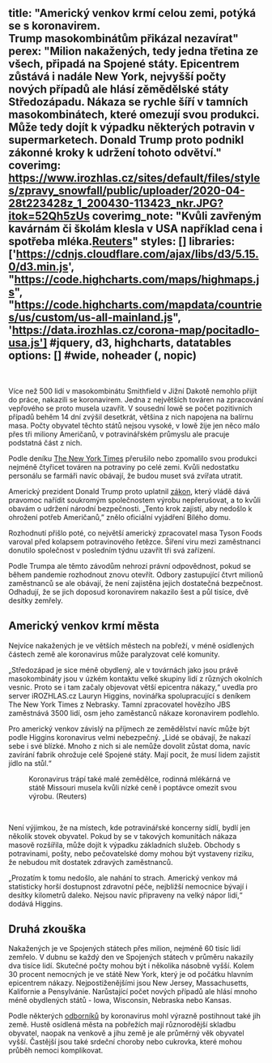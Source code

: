 title: "Americký venkov krmí celou zemi, potýká se s koronavirem.<br>Trump masokombinátům přikázal nezavírat"
perex: "Milion nakažených, tedy jedna třetina ze všech, připadá na Spojené státy. Epicentrem zůstává i nadále New York, nejvyšší počty nových případů ale hlásí zěmědělské státy Středozápadu. Nákaza se rychle šíří v tamních masokombinátech, které omezují svou produkci. Může tedy dojít k výpadku některých potravin v supermarketech. Donald Trump proto podnikl zákonné kroky k udržení tohoto odvětví."
coverimg: https://www.irozhlas.cz/sites/default/files/styles/zpravy_snowfall/public/uploader/2020-04-28t223428z_1_200430-113423_nkr.JPG?itok=52Qh5zUs
coverimg_note: "Kvůli zavřeným kavárnám či školám klesla v USA například cena i spotřeba mléka.<a href='https://reuters.com'>Reuters</a>"
styles: []
libraries: ['https://cdnjs.cloudflare.com/ajax/libs/d3/5.15.0/d3.min.js', "https://code.highcharts.com/maps/highmaps.js", "https://code.highcharts.com/mapdata/countries/us/custom/us-all-mainland.js", 'https://data.irozhlas.cz/corona-map/pocitadlo-usa.js'] #jquery, d3, highcharts, datatables
options: [] #wide, noheader (, nopic)
---

<wide>
<div id="containerusa"></div>
</wide>
<br>

Více než 500 lidí v masokombinátu Smithfield v Jižní Dakotě nemohlo přijít do práce, nakazili se koronavirem. Jedna z největších továren na zpracování vepřového se proto musela uzavřít. V sousední Iowě se počet pozitivních případů behěm 14 dní zvýšil desetkrát, většina z nich napojena na balírnu masa. Počty obyvatel těchto států nejsou vysoké, v Iowě žije jen něco málo přes tři miliony Američanů, v potravinářském průmyslu ale pracuje podstatná část z nich. 

Podle deníku [The New York Times](https://www.nytimes.com/interactive/2020/us/coronavirus-us-cases.html) přerušilo nebo zpomalilo svou produkci nejméně čtyřicet továren na potraviny po celé zemi. Kvůli nedostatku personálu se farmáři navíc obávají, že budou muset svá zvířata utratit. 

Americký prezident Donald Trump proto uplatnil [zákon](https://www.ft.com/content/2c7e1a34-2cd7-4b80-ae2d-a8549f565423), který vládě dává pravomoc nařídit soukromým společnostem výrobu nepřerušovat, a to kvůli obavám o udržení národní bezpečnosti. „Tento krok zajistí, aby nedošlo k ohrožení potřeb Američanů,” znělo oficiální vyjádření Bílého domu.

Rozhodnutí přišlo poté, co největší americký zpracovatel masa Tyson Foods varoval před kolapsem potravinového řetězce. Šíření viru mezi zaměstnanci donutilo společnost v posledním týdnu uzavřít tři svá zařízení. 

<div id="corona_usa"></div>

Podle Trumpa ale těmto závodům nehrozí právní odpovědnost, pokud se během pandemie rozhodnout znovu otevřít. Odbory zastupující čtvrt milionů zaměstnanců se ale obávají, že není zajistěna jejich dostatečná bezpečnost. Odhadují, že se jich doposud koronavirem nakazilo šest a půl tisíce, dvě desítky zemřely.

## Americký venkov krmí města

Nejvíce nakažených je ve větších městech na pobřeží, v méně osídlených částech země ale koronavirus může paralyzovat celé komunity. 

„Středozápad je sice méně obydlený, ale v továrnách jako jsou právě masokombináty jsou v úzkém kontaktu velké skupiny lidí z různých okolních vesnic. Proto se i tam začaly objevovat větší epicentra nákazy,“ uvedla pro server iROZHLAS.cz Lauryn Higgins, novinářka spolupracující s deníkem The New York Times z Nebrasky. Tamní zpracovatel hovězího JBS zaměstnává 3500 lidí, osm jeho zaměstanců nákaze koronavirem podlehlo.

Pro americký venkov závislý na příjmech ze zemědělství navíc může být podle Higgins koronavirus velmi nebezpečný. „Lidé se obávají, že nakazí sebe i své blízké. Mnoho z nich si ale nemůže dovolit zůstat doma, navíc zavírání fabrik ohrožuje celé Spojené státy. Mají pocit, že musí lidem zajistit jídlo na stůl.“ 

<figure>
    <img src="https://www.irozhlas.cz/sites/default/files/styles/zpravy_clanek_cely/public/uploader/2020-04-28t222601z_1_200430-114113_nkr.JPG?itok=aYkEvT6_"
         alt="">
    <figcaption>Koronavirus trápí také malé zemědělce, rodinná mlékárná ve státě Missouri musela kvůli nízké ceně i poptávce omezit svou výrobu. (Reuters)</figcaption>
</figure> <br>

Není výjimkou, že na místech, kde potravinářské koncerny sídlí, bydlí jen několik stovek obyvatel. Pokud by se v takových komunitách nákaza masově rozšířila, může dojít k výpadku základních služeb. Obchody s potravinami, pošty, nebo pečovatelské domy mohou být vystaveny riziku, že nebudou mít dostatek zdravých zaměstnanců. 

„Prozatím k tomu nedošlo, ale nahání to strach. Americký venkov má statisticky horší dostupnost zdravotní péče, nejbližší nemocnice bývají i desítky kilometrů daleko. Nejsou navíc připraveny na velký nápor lidí,“ dodává Higgins.

## Druhá zkouška

Nakažených je ve Spojených státech přes milion, nejméně 60 tisíc lidí zemřelo. V dubnu se každý den ve Spojených státech v průměru nakazily dva tisíce lidí. Skutečné počty mohou být i několika násobně vyšší. Kolem 30 procent nemocných je ve státě New York, který je od počátku hlavním epicentrem nákazy. Nejpostiženějšími jsou New Jersey, Massachusetts, Kalifornie a Pensylvánie. Narůstající počet nových případů ale hlásí mnoho méně obydlených států - Iowa, Wisconsin, Nebraska nebo Kansas.

Podle některých [odborníků](https://www.economist.com/graphic-detail/2020/04/25/the-south-is-likely-to-have-americas-highest-death-rate-from-covid-19) by koronavirus mohl výrazně postihnout také jih země. Hustě osídlená města na pobřežích mají různorodější skladbu obyvatel, naopak na venkově a jihu země je ale průměrný věk obyvatel vyšší. Častější jsou také srdeční choroby nebo cukrovka, které mohou průběh nemoci komplikovat. 